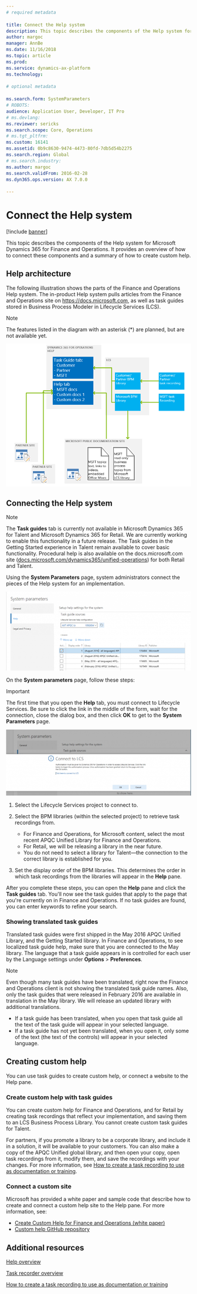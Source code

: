 ```yaml
---
# required metadata

title: Connect the Help system
description: This topic describes the components of the Help system for Microsoft Dynamics 365 for Finance and Operations, and provides an overview of how to connect them and a summary of how to create custom help. 
author: margoc
manager: AnnBe
ms.date: 11/16/2018
ms.topic: article
ms.prod: 
ms.service: dynamics-ax-platform
ms.technology: 

# optional metadata

ms.search.form: SystemParameters
# ROBOTS: 
audience: Application User, Developer, IT Pro
# ms.devlang: 
ms.reviewer: sericks
ms.search.scope: Core, Operations
# ms.tgt_pltfrm: 
ms.custom: 16141
ms.assetid: 0b9c8630-9474-4473-80fd-7db5d54b2275
ms.search.region: Global
# ms.search.industry: 
ms.author: margoc
ms.search.validFrom: 2016-02-28
ms.dyn365.ops.version: AX 7.0.0

---
```


# Connect the Help system

[!include [banner](../includes/banner.md)]

This topic describes the components of the Help system for Microsoft Dynamics 365 for Finance and Operations. It provides an overview of how to connect these components and a summary of how to create custom help.

## Help architecture

The following illustration shows the parts of the Finance and Operations Help system. The in-product Help system pulls articles from the Finance and Operations site on https://docs.microsoft.com, as well as task guides stored in Business Process Modeler in Lifecycle Services (LCS).

> [!NOTE]
> The features listed in the diagram with an asterisk (\*) are planned, but are not available yet.

[![Help architecture](./media/help-architecture.png)](./media/help-architecture.png)

## Connecting the Help system

> [!NOTE]
> The **Task guides** tab is currently not available in Microsoft Dynamics 365 for Talent and Microsoft Dynamics 365 for Retail. We are currently working to enable this functionality in a future release. The Task guides in the Getting Started experience in Talent remain available to cover basic functionality. Procedural help is also available on the docs.microsoft.com site ([docs.microsoft.com/dynamics365/unified-operations](../../index.md)) for both Retail and Talent.

Using the **System Parameters** page, system administrators connect the pieces of the Help system for an implementation.

[![System Parameters form with Help settings](./media/system-parameters_ops-1024x437.png)](./media/system-parameters_ops.png)

On the **System parameters** page, follow these steps:

> [!IMPORTANT]
> The first time that you open the **Help** tab, you must connect to Lifecycle Services. Be sure to click the link in the middle of the form, wait for the connection, close the dialog box, and then click **OK** to get to the **System Parameters** page.
>
> [![Connect to LCS](./media/connect-to-lcs-crop-1024x365.png "Connect to LCS")](./media/connect-to-lcs-crop.png)

1. Select the Lifecycle Services project to connect to.
2. Select the BPM libraries (within the selected project) to retrieve task recordings from.

    - For Finance and Operations, for Microsoft content, select the most recent APQC Unified Library for Finance and Operations.
    - For Retail, we will be releasing a library in the near future.
    - You do not need to select a library for Talent—the connection to the correct library is established for you.

3. Set the display order of the BPM libraries. This determines the order in which task recordings from the libraries will appear in the **Help** pane.

After you complete these steps, you can open the **Help** pane and click the **Task guides** tab. You'll now see the task guides that apply to the page that you're currently on in Finance and Operations. If no task guides are found, you can enter keywords to refine your search.

### Showing translated task guides

Translated task guides were first shipped in the May 2016 APQC Unified Library, and the Getting Started library. In Finance and Operations, to see localized task guide help, make sure that you are connected to the May library. The language that a task guide appears in is controlled for each user by the Language settings under **Options** &gt; **Preferences**.

> [!NOTE]
> Even though many task guides have been translated, right now the Finance and Operations client is not showing the translated task guide names. Also, only the task guides that were released in February 2016 are available in translation in the May library. We will release an updated library with additional translations.
>
> - If a task guide has been translated, when you open that task guide all the text of the task guide will appear in your selected language.
> - If a task guide has not yet been translated, when you open it, only some of the text (the text of the controls) will appear in your selected language.

## Creating custom help

You can use task guides to create custom help, or connect a website to the Help pane.

### Create custom help with task guides

You can create custom help for Finance and Operations, and for Retail by creating task recordings that reflect your implementation, and saving them to an LCS Business Process Library. You cannot create custom task guides for Talent.

For partners, if you promote a library to be a corporate library, and include it in a solution, it will be available to your customers. You can also make a copy of the APQC Unified global library, and then open your copy, open task recordings from it, modify them, and save the recordings with your changes. For more information, see [How to create a task recording to use as documentation or training](../../dev-itpro/user-interface/task-recorder.md).

### Connect a custom site

Microsoft has provided a white paper and sample code that describe how to create and connect a custom help site to the Help pane. For more information, see:

- [Create Custom Help for Finance and Operations (white paper)](https://go.microsoft.com/fwlink/?linkid=2041185)
- [Custom help GitHub repository](https://github.com/microsoft/dynamics356f-o-custom-help)

## Additional resources

[Help overview](help-overview.md)

[Task recorder overview](../../dev-itpro/user-interface/task-recorder.md)

[How to create a task recording to use as documentation or training](../../dev-itpro/user-interface/task-recorder-training-docs.md)
